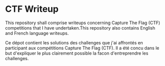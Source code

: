 # CTF Writeup
This repository shall comprise writeups concerning Capture The Flag (CTF) competitions that I have undertaken.This repository also contains English and French language writeups.

Ce dépot contient les solutions des challenges que j'ai affrontés en participant aux compétitions Capture The Flag (CTF). 
Il a été concu dans le but d'expliquer le plus clairement possible la facon d'entreprendre les challenges.
